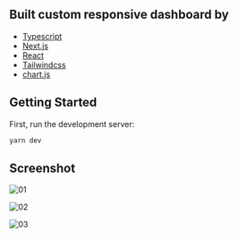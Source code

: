 ## Built custom responsive dashboard by

- [Typescript](https://www.typescriptlang.org/)
- [Next.js](https://nextjs.org/)
- [React](https://react.dev/)
- [Tailwindcss](https://tailwindcss.com/)
- [chart.js](https://www.chartjs.org/)

## Getting Started

First, run the development server:
```bash
yarn dev
```
## Screenshot

![01](https://github.com/swkarimi/dashboard/assets/108227777/e3ff52bc-8c99-44c1-a852-0dad8793ba81)

![02](https://github.com/swkarimi/dashboard/assets/108227777/397b2075-721b-4a21-9aa0-86231374ce31)

![03](https://github.com/swkarimi/dashboard/assets/108227777/cff61d22-5d3b-4c38-98bc-34fe717b1309)
